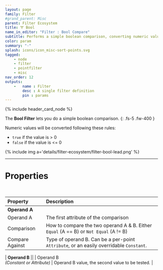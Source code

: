 ```yaml
---
layout: page
family: Filter
#grand_parent: Misc
parent: Filter Ecosystem
title: 🝖 Bool
name_in_editor: "Filter : Bool Compare"
subtitle: Performs a simple boolean comparison, converting numeric values to true (> 0) or false (<= 0).
color: param
summary: "-"
splash: icons/icon_misc-sort-points.svg
tagged: 
    - node
    - filter
    - pointfilter
    - misc
nav_order: 12
outputs:
    -   name : Filter
        desc : A single filter definition
        pin : params
---
```


{% include header_card_node %}

The **Bool Filter** lets you do a simple boolean comparison.
{: .fs-5 .fw-400 } 

Numeric values will be converted following these rules:
- `true` if the value is > 0
- `false` if the value is <= 0

{% include img a='details/filter-ecosystem/filter-bool-lead.png' %}

---
# Properties
<br>

| Property       | Description          |
|:-------------|:------------------|
| **Operand A**          ||
| Operand A          | The first attribute of the comparison |
| Comparison | How to compare the two operand A & B. Either `Equal` (A == B) or `Not Equal` (A != B) |
| Compare Against | Type of operand B. Can be a per-point `Attribute`, or an easily overridable `Constant`. |

| **Operand B**          ||
| Operand B <br>*(Constant or Attribute)* | Operand B value, the second value to be tested. |
